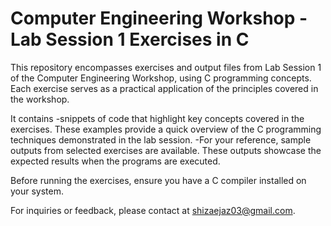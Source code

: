 # Computer Engineering Workshop - Lab Session 1 Exercises in C

This repository encompasses exercises and output files from Lab Session 1 of the Computer Engineering Workshop, using C programming concepts. Each exercise serves as a practical application of the principles covered in the workshop.

It contains
-snippets of code that highlight key concepts covered in the exercises. These examples provide a quick overview of the C programming techniques demonstrated in the lab session.
-For your reference, sample outputs from selected exercises are available. These outputs showcase the expected results when the programs are executed.

  
Before running the exercises, ensure you have a C compiler installed on your system. 


For inquiries or feedback, please contact at shizaejaz03@gmail.com.

